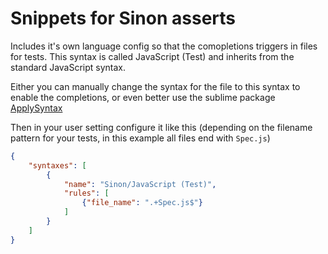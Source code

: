 # Snippets for Sinon asserts

Includes it's own language config so that the comopletions triggers in files for tests. This syntax is called JavaScript (Test) and inherits from the standard JavaScript syntax.

Either you can manually change the syntax for the file to this syntax to enable the completions, or even better use the sublime package [ApplySyntax](https://sublime.wbond.net/packages/ApplySyntax)

Then in your user setting configure it like this (depending on the filename pattern for your tests, in this example all files end with `Spec.js`)

```json
{
    "syntaxes": [
        {
            "name": "Sinon/JavaScript (Test)",
            "rules": [
                {"file_name": ".+Spec.js$"}
            ]
        }
    ]
}
```
